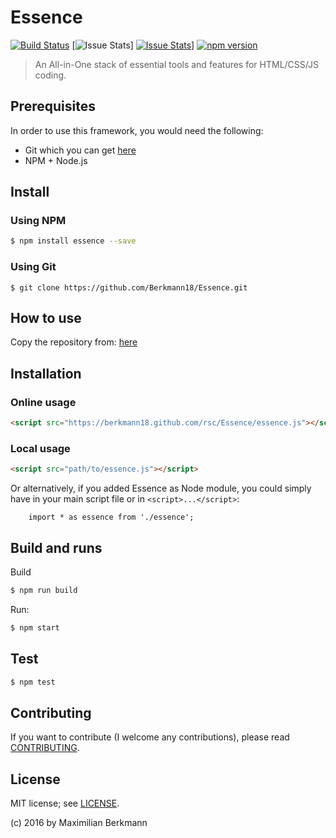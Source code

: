 # Essence
[![Build Status](https://travis-ci.org/anvk/essence.svg?branch=master)](https://travis-ci.org/anvk/essence)
[![Issue Stats](http://issuestats.com/github/Berkmann18/Essence/badge/pr?style=flat)]
[![Issue Stats](http://issuestats.com/github/Berkmann18/Essence/badge/issue?style=flat)](http://issuestats.com/github/Berkmann18/Essence)]
[![npm version](https://badge.fury.io/js/%essence.svg)](https://badge.fury.io/js/essence)


> An All-in-One stack of essential tools and features for HTML/CSS/JS coding.

## Prerequisites

In order to use this framework, you would need the following:
- Git which you can get [here](https://git-scm.com/downloads)
- NPM + Node.js

## Install
### Using NPM
```bash
$ npm install essence --save
```

### Using Git
```
$ git clone https://github.com/Berkmann18/Essence.git
```

## How to use

Copy the repository from:
[here](https://github.com/Berkmann18/Essence)

## Installation

### Online usage
```html
<script src="https://berkmann18.github.com/rsc/Essence/essence.js"></script>
```

### Local usage
```html
<script src="path/to/essence.js"></script>
```
Or alternatively, if you added Essence as Node module, you could simply have in your main script file or in ``<script>...</script>``:
```ecmascript 6
    import * as essence from './essence';
```
## Build and runs
Build
```bash
$ npm run build
```

Run:
```bash
$ npm start
```

## Test
```bash
$ npm test
```

## Contributing
If you want to contribute (I welcome any contributions), please read  [CONTRIBUTING](wiki/CONTRIBUTING.md).

## License

MIT license; see [LICENSE](./LICENSE).

(c) 2016 by Maximilian Berkmann